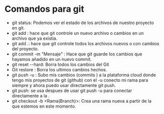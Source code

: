 # Comandos para git

- git status: Podemos ver el estado de los archivos de nuestro proyecto en git.
- git add <file>: hace que git controle un nuevo archivo o cambios en un archivo que ya existia.
- git add .: hace que git controle todos los archivos nuevos o con cambios del proyecto.
- git commit -m "Mensaje" : Hace que git guarde los cambios que hayamos añadido en un nuevo commit.
- git reset --hard: Borra todos los cambios del Git
- Git restore <File>: Borra los ultimos cambios hechos.
- git push -u <Branch>: Subo mis cambios (commits ) a la plataforma cloud donde tengo mis proyectos de git (github) con el -u conecto mi rama para siempre y ahora puedo usar directamente git push.
- git push: se usa despues de usar git push -u para conectar directamente a la <branch>.
- git checkout -b <Rama(Branch)>: Crea una rama nueva a partir de la que estemos en este momento.
